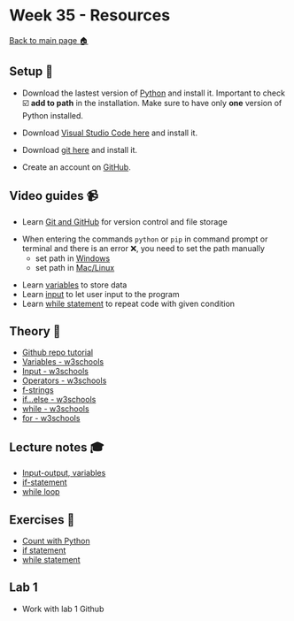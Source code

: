 # Week 35 - Resources

[Back to main page :house:](https://github.com/everyloop/Python-AI23)

## Setup :wrench:

- Download the lastest version of [Python][pyt] and install it. Important to check :ballot_box_with_check: **add to path** in the installation. Make sure to have only **one** version of Python installed.

[pyt]: https://www.python.org/downloads/

- Download [Visual Studio Code here][vscode] and install it. 

[vscode]: https://code.visualstudio.com/

- Download [git here][git] and install it. 

[git]: https://git-scm.com/

- Create an account on [GitHub][github]. 

[github]: https://github.com/

## Video guides :video_camera:
- Learn [Git and GitHub][git_tutorial] for version control and file storage

[git_tutorial]: https://www.youtube.com/watch?v=USjZcfj8yxE

- When entering the commands `python` or `pip` in command prompt or terminal and there is an error :x:, you need to set the path manually
  - set path in [Windows][windows_path]
  - set path in [Mac/Linux][mac_path]

[windows_path]: https://www.youtube.com/watch?v=dj5oOPaeIqI 
[mac_path]: https://www.youtube.com/watch?v=PUIE7CPANfo

- Learn [variables][variables] to store data
- Learn [input][input] to let user input to the program
- Learn [while statement][while_video] to repeat code with given condition

[while_video]: https://www.youtube.com/watch?v=6TEGxJXLAWQ
[variables]: https://www.youtube.com/watch?v=Z1Yd7upQsXY&t=470s
[input]: https://www.youtube.com/watch?v=4OX49nLNPEE

## Theory :book:
- [Github repo tutorial](https://github.com/niklas-hjelm/Programmering-med-C-Sharp/blob/main/assets/newRepo.md)
- [Variables - w3schools](https://www.w3schools.com/python/python_variables.asp)
- [Input - w3schools](https://www.w3schools.com/python/python_user_input.asp)
- [Operators - w3schools](https://www.w3schools.com/python/python_operators.asp)
- [f-strings](http://cissandbox.bentley.edu/sandbox/wp-content/uploads/2022-02-10-Documentation-on-f-strings-Updated.pdf)
- [if...else - w3schools](https://www.w3schools.com/python/python_conditions.asp)
- [while - w3schools](https://www.w3schools.com/python/python_while_loops.asp)
- [for - w3schools](https://www.w3schools.com/python/python_for_loops.asp)

## Lecture notes :mortar_board:
- [Input-output, variables](https://github.com/kokchun/Python-course-AI22/blob/main/Lecture_notes/L0-input-output.ipynb)
- [if-statement](https://github.com/kokchun/Python-course-AI22/blob/main/Lecture_notes/L1-if-statements.ipynb)
- [while loop](https://github.com/kokchun/Python-course-AI22/blob/main/Lecture_notes/L2-while-statement.ipynb)

## Exercises :running:
- [Count with Python][exercise_count]
- [if statement][exercise_if]
- [while statement][exercise_while]

[exercise_count]: https://github.com/kokchun/Python-course-AI22/blob/main/Exercises/00-Count-with-Python-exercise.ipynb
[exercise_if]: https://github.com/kokchun/Python-course-AI22/blob/main/Exercises/01-if-statement-exercise.ipynb 
[exercise_while]: https://github.com/kokchun/Python-course-AI22/blob/main/Exercises/02-while-statement-exercise.ipynb

## Lab 1
- Work with lab 1 Github
